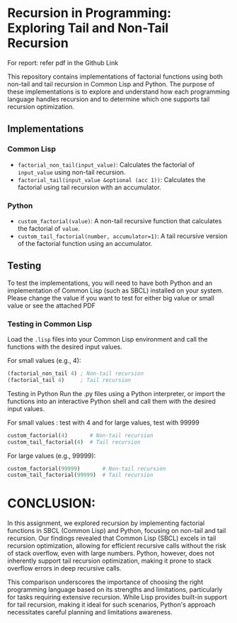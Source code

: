 # Recursion in Programming: Exploring Tail and Non-Tail Recursion

For report: refer pdf in the Github Link

This repository contains implementations of factorial functions using both non-tail and tail recursion in Common Lisp and Python. The purpose of these implementations is to explore and understand how each programming language handles recursion and to determine which one supports tail recursion optimization.

## Implementations

### Common Lisp

- `factorial_non_tail(input_value)`: Calculates the factorial of `input_value` using non-tail recursion.
- `factorial_tail(input_value &optional (acc 1))`: Calculates the factorial using tail recursion with an accumulator.

### Python

- `custom_factorial(value)`: A non-tail recursive function that calculates the factorial of `value`.
- `custom_tail_factorial(number, accumulator=1)`: A tail recursive version of the factorial function using an accumulator.

## Testing

To test the implementations, you will need to have both Python and an implementation of Common Lisp (such as SBCL) installed on your system.
Please change the value if you want to test for either big value or small value or see the attached PDF

### Testing in Common Lisp

Load the `.lisp` files into your Common Lisp environment and call the functions with the desired input values.

For small values (e.g., 4):
```lisp
(factorial_non_tail 4) ; Non-tail recursion
(factorial_tail 4)     ; Tail recursion
```


Testing in Python
Run the .py files using a Python interpreter, or import the functions into an interactive Python shell and call them with the desired input values.

For small values : test with 4 and for large values, test with 99999


```python
custom_factorial(4)       # Non-tail recursion
custom_tail_factorial(4)  # Tail recursion
```

For large values (e.g., 99999):
```python
custom_factorial(99999)       # Non-tail recursion
custom_tail_factorial(99999)  # Tail recursion
```
# CONCLUSION:
In this assignment, we explored recursion by implementing factorial functions in SBCL (Common Lisp) and Python, focusing on non-tail and tail recursion. Our findings revealed that Common Lisp (SBCL) excels in tail recursion optimization, allowing for efficient recursive calls without the risk of stack overflow, even with large numbers. Python, however, does not inherently support tail recursion optimization, making it prone to stack overflow errors in deep recursive calls.

This comparison underscores the importance of choosing the right programming language based on its strengths and limitations, particularly for tasks requiring extensive recursion. While Lisp provides built-in support for tail recursion, making it ideal for such scenarios, Python's approach necessitates careful planning and limitations awareness.

